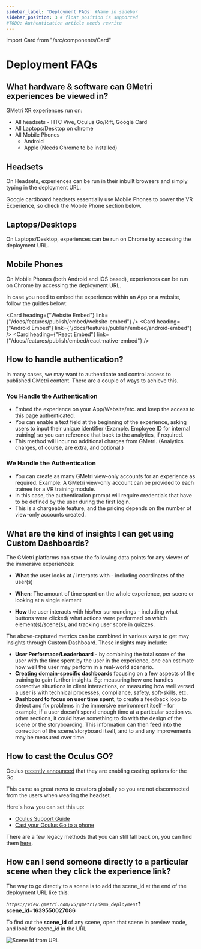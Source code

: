 ```yaml
---
sidebar_label: 'Deployment FAQs' #Name in sidebar
sidebar_position: 3 # float position is supported
#TODO: Authentication article needs rewrite
---
```

import Card from "/src/components/Card"

# Deployment FAQs

## What hardware & software can GMetri experiences be viewed in?

GMetri XR experiences run on: 

- All headsets - HTC Vive, Oculus Go/Rift, Google Card  
- All Laptops/Desktop on chrome  
- All Mobile Phones  
  - Android  
  - Apple (Needs Chrome to be installed)  

## Headsets
On Headsets, experiences can be run in their inbuilt browsers and simply typing in the deployment URL.  

Google cardboard headsets essentially use Mobile Phones to power the VR Experience, so check the Mobile Phone section below.
## Laptops/Desktops
On Laptops/Desktop, experiences can be run on Chrome by accessing the deployment URL.  
## Mobile Phones
On Mobile Phones (both Android and iOS based), experiences can be run on Chrome by accessing the deployment URL.  

In case you need to embed the experience within an App or a website, follow the guides below:  

<Card heading={"Website Embed"}    link={"/docs/features/publish/embed/website-embed"} />
<Card heading={"Android Embed"}  link={"/docs/features/publish/embed/android-embed"} /> 
<Card heading={"React Embed"}    link={"/docs/features/publish/embed/react-native-embed"} />  

##  How to handle authentication?  

In many cases, we may want to authenticate and control access to published GMetri content. There are a couple of ways to achieve this.

### You Handle the Authentication 

- Embed the experience on your App/Website/etc. and keep the access to this page authenticated.
- You can enable a text field at the beginning of the experience, asking users to input their unique identifier (Example. Employee ID for internal training) so you can reference that back to the analytics, if required.
- This method will incur no additional charges from GMetri. (Analytics charges, of course, are extra, and optional.)

### We Handle the Authentication  

- You can create as many GMetri view-only accounts for an experience as required.
Example: A GMetri view-only account can be provided to each trainee for a VR training module.
- In this case, the authentication prompt will require credentials that have to be defined by the user during the first login.
 - This is a chargeable feature, and the pricing depends on the number of view-only accounts created.

## What are the kind of insights I can get using Custom Dashboards?
The GMetri platforms can store the following data points for any viewer of the immersive experiences:

  - **What** the user looks at / interacts with - including coordinates of the user(s)  
  
  - **When**: The amount of time spent on the whole experience, per scene or looking at a single element  
  
  - **How** the user interacts with his/her surroundings - including what buttons were clicked/ what actions were performed on which element(s)/scene(s), and tracking user score in quizzes.   


  
The above-captured metrics can be combined in various ways to get may insights through Custom Dashboard. These insights may include:  

  - **User Performace/Leaderboard** - by combining the total score of the user with the time spent by the user in the experience, one can estimate how well the user may perform in a real-world scenario.
  - **Creating domain-specific dashboards** focusing on a few aspects of the training to gain further insights. Eg: measuring how one handles corrective situations in client interactions, or measuring how well versed a user is with technical processes, compliance, safety, soft-skills, etc.
  - **Dashboard to focus on user time spent**, to create a feedback loop to detect and fix problems in the immersive environment itself - for example, if a user doesn't spend enough time at a particular section vs. other sections, it could have something to do with the design of the scene or the storyboarding. This information can then feed into the correction of the scene/storyboard itself, and to and any improvements may be measured over time.  
  

## How to cast the Oculus GO?

Oculus [recently announced](https://www.oculus.com/blog/october-platform-updates-casting-comes-to-oculus-go-avatar-updates-and-more/) that they are enabling casting options for the Go.

This came as great news to creators globally so you are not disconnected from the users when wearing the headset.

Here's how you can set this up:
- [Oculus Support Guide](https://support.oculus.com/articles/headsets-and-accessories/oculus-go-and-gear-vr/index-go-gear-vr#faq_1053142614872870/)
- [Cast your Oculus Go to a phone](https://www.androidcentral.com/how-cast-your-oculus-go)  


There are a few legacy methods that you can still fall back on, you can find them [here](https://pixvana.com/sharing-your-oculus-go-screen-on-your-laptop/).


## How can I send someone directly to a particular scene when they click the experience link?

The way to go directly to a scene is to add the scene_id at the end of the deployment URL like this:

_`https://view.gmetri.com/v5/gmetri/demo_deployment`_**?scene_id=1639550027086**

To find out the **scene_id** of any scene, open that scene in preview mode, and look for scene_id in the URL

![Scene Id from URL](https://s.vrgmetri.com/gb-web/portal-docs/assets/img/screenshots/scene_id_in_url.png)
